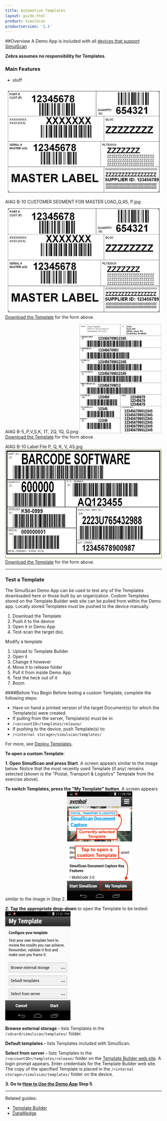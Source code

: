 ```yaml
---
title: Automotive Templates
layout: guide.html
product: SimulScan
productversion: '1.1'
---
```

##Overview
A Demo App is included with all [devices that support SimulScan](../about/#supporteddevices) 

**Zebra assumes no responsibility for Templates**. 

### Main Features

* stuff

![img](AIAG%20B-10%20CUSTOMER%20SEGMENT%20FOR%20MASTER%20LOAD_Q,4S,%20P.jpg)



AIAG B-10 CUSTOMER SEGMENT FOR MASTER LOAD_Q,4S, P.jpg
<img style="height:350px" src="AIAG B-10 CUSTOMER SEGMENT FOR MASTER LOAD_Q,4S, P.jpg"/>
[Download the Template](https://zebra.box.com/s/2nqgwxvtdm4kweg9mkkwinkl9pnapsy6) for the form above. 
<br>


AIAG B-5_P,V,S,K, 1T, 2Q, 1Q, Q.png
<img style="height:350px" src="AIAG B-5_P,V,S,K, 1T, 2Q, 1Q, Q.png"/>
[Download the Template](https://zebra.box.com/s/g374jiv2yml24cvtcnx52j7ivi0zi8eo) for the form above. 
<br>


AIAG B-10 Label File P, Q, K, V, 4S.jpg
<img style="height:350px" src="AIAG B-10 Label File P, Q, K, V, 4S.jpg"/>
[Download the Template](https://zebra.box.com/s/bi1b3v5xndq9rqw4jio32u2pt23ai73h) for the form above. 
<br>


-----

### Test a Template

The SimulScan Demo App can be used to test any of the Templates downloaded here or those built by an organization. Custom Templates stored on the Template Builder web site can be pulled from within the Demo app. Locally stored Templates must be pushed to the device manually. 

1. Download the Template
2. Push it to the device
3. Open it in Demo App
4. Test-scan the target doc.

Modify a template

1. Upload to Template Builder
2. Open it
3. Change it however
4. Move it to release folder
5. Pull it from inside Demo App
6. Test the heck out of it
7. Boom



####Before You Begin
Before testing a custom Template, complete the following steps: 

* Have on hand a printed version of the target Document(s) for which the Template(s) were created.  
* If pulling from the server, Template(s) must be in:
 * `/<accountID>/templates/release/`
* If pushing to the device, push Template(s) to: 
 * `/<internal storage>/simulscan/templates/`

For more, see [Deploy Templates](../../templatebuilder/#deploytemplates). 

**To open a custom Template**: 

**&#49;. Open SimulScan and press Start**. A screen appears similar to the image below. Notice that the most recently used Template (if any) remains selected (shown is the "Postal, Transport & Logistics" Template from the exercise above). 

**To switch Templates, press the "My Template" button**. A screen appears similar to the image in Step 2. 
<img style="height:350px" src="../11_mytemplate_button.png"/>
<br>

**&#50;. Tap the appropriate drop-down** to open the Template to be tested: 
<img style="height:350px" src="../12_select_template.png"/>
<br>

**Browse external storage -** lists Templates in the `/sdcard/simulscan/templates/` folder.

**Default templates -** lists Templates included with SimulScan.

**Select from server -** lists Templates in the `/<accountID>/templates/release/`
folder on the [Template Builder web site](http://simulscan.zebra.com). A login prompt appears. Enter credentials for the Template Builder web site. The copy of the specified Template is placed in the `/<internal storage>/simulscan/templates/` folder on the device. 

**&#51;. Go to [How to Use the Demo App](#howtousethedemoapp) Step 5**.  

-----

Related guides: 

* [Template Builder](../templatebuilder)
* [DataWedge](../../../../datawedge)